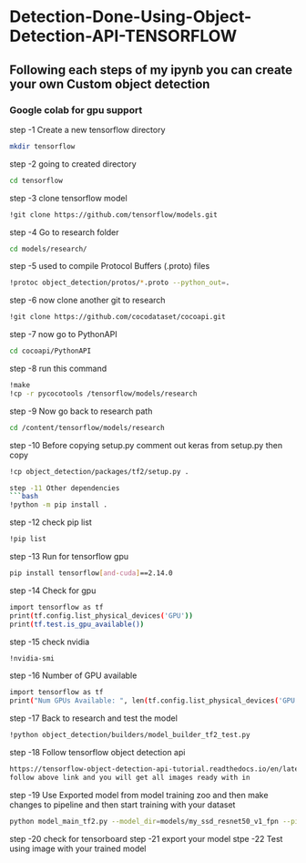 # Detection-Done-Using-Object-Detection-API-TENSORFLOW
## Following each steps of my ipynb you can create your own Custom object detection
### Google colab for gpu support

step -1 Create a new tensorflow directory
```bash
mkdir tensorflow
```

step -2 going to created directory 
```bash
cd tensorflow
```

step -3 clone tensorflow model
```bash
!git clone https://github.com/tensorflow/models.git
```

step -4 Go to research folder
```bash
cd models/research/
```

step -5 used to compile Protocol Buffers (.proto) files
```bash
!protoc object_detection/protos/*.proto --python_out=.
```

step -6 now clone another git to research
```bash
!git clone https://github.com/cocodataset/cocoapi.git
```

step -7 now go to PythonAPI
```bash
cd cocoapi/PythonAPI
```

step -8 run this command
```bash
!make
!cp -r pycocotools /tensorflow/models/research
```

step -9 Now go back to research path
```bash
cd /content/tensorflow/models/research
```

step -10 Before copying setup.py comment out keras from setup.py then copy
```bash
!cp object_detection/packages/tf2/setup.py .

step -11 Other dependencies
```bash
!python -m pip install .
```

step -12 check pip list
```bash
!pip list
```

step -13 Run for tensorflow gpu
```bash
pip install tensorflow[and-cuda]==2.14.0
```

step -14 Check for gpu
```bash
import tensorflow as tf
print(tf.config.list_physical_devices('GPU'))
print(tf.test.is_gpu_available())
```

step -15 check nvidia
```bash
!nvidia-smi
```

step -16 Number of GPU available
```bash
import tensorflow as tf
print("Num GPUs Available: ", len(tf.config.list_physical_devices('GPU')))
```

step -17 Back to research and test the model
```bash
!python object_detection/builders/model_builder_tf2_test.py
```

step -18 Follow tensorflow object detection api
```bash
https://tensorflow-object-detection-api-tutorial.readthedocs.io/en/latest/training.html
follow above link and you will get all images ready with in 
```

step -19 Use Exported model from model training zoo and then make changes to pipeline and then start training with your dataset
```bash
python model_main_tf2.py --model_dir=models/my_ssd_resnet50_v1_fpn --pipeline_config_path=models/my_ssd_resnet50_v1_fpn/pipeline.config
```

step -20 check for tensorboard 
step -21 export your model 
stpe -22 Test using image with your trained model 

